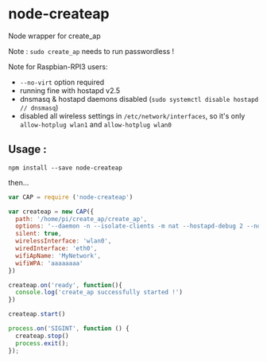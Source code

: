 # node-createap
Node wrapper for create_ap

Note : `sudo create_ap` needs to run passwordless !

Note for Raspbian-RPI3 users:
  * `--no-virt` option required
  * running fine with hostapd v2.5
  * dnsmasq & hostapd daemons disabled (`sudo systemctl disable hostapd // dnsmasq`)
  * disabled all wireless settings in `/etc/network/interfaces`, so it's only `allow-hotplug wlan1` and `allow-hotplug wlan0`

## Usage :

`npm install --save node-createap`

then...

```javascript
var CAP = require ('node-createap')

var createap = new CAP({
  path: '/home/pi/create_ap/create_ap',
  options: '--daemon -n --isolate-clients -m nat --hostapd-debug 2 --no-haveged -g 192.168.11.1 -c 1 --country US', // --hidden
  silent: true,
  wirelessInterface: 'wlan0',
  wiredInterface: 'eth0',
  wifiApName: 'MyNetwork',
  wifiWPA: 'aaaaaaaa'
})

createap.on('ready', function(){
  console.log('create_ap successfully started !')
})

createap.start()

process.on('SIGINT', function () {
  createap.stop()
  process.exit();
});
```

